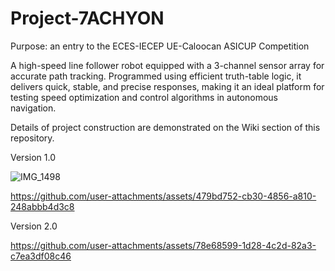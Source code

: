 # Project-7ACHYON
Purpose: an entry to the ECES-IECEP UE-Caloocan ASICUP Competition

A high-speed line follower robot equipped with a 3-channel sensor array for accurate path tracking. Programmed using efficient truth-table logic, it delivers quick, stable, and precise responses, making it an ideal platform for testing speed optimization and control algorithms in autonomous navigation.

Details of project construction are demonstrated on the Wiki section of this repository.

Version 1.0

![IMG_1498](https://github.com/user-attachments/assets/e3c89997-7d57-44bc-8429-2c57ed572905)

https://github.com/user-attachments/assets/479bd752-cb30-4856-a810-248abbb4d3c8

Version 2.0

https://github.com/user-attachments/assets/78e68599-1d28-4c2d-82a3-c7ea3df08c46

